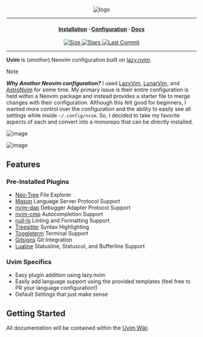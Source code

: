 <div align="center">
<img alt="logo" src="https://github.com/user-attachments/assets/70fc1c5a-e6b8-4969-826e-cc38e01c901f" />
</div>

<hr>

<h4 align="center">
    <a href="https://github.com/vim-universe/Uvim/wiki/Installation">Installation</a>
    ·
    <a href="https://github.com/vim-universe/Uvim/wiki/Configuration">Configuration</a>
    ·
    <a href="https://github.com/vim-universe/Uvim/wiki/Docs">Docs</a>
</h4>

<div align="center">
    <a href="https://github.com/vim-universe/Uvim">
        <img alt="Size" src="https://img.shields.io/github/repo-size/vim-universe/Uvim?color=%23DDB6F2&label=SIZE&logo=saturn&style=for-the-badge&logoColor=D9E0EE&labelColor=302D41" />
    </a>
    <a href="https://github.com/vim-universe/Uvim/stargazers">
        <img alt="Stars" src="https://img.shields.io/github/stars/vim-universe/Uvim?color=%23DDB6F2&label=STARS&logo=saturn&style=for-the-badge&logoColor=D9E0EE&labelColor=302D41" />
    </a>
    <a href="https://github.com/vim-universe/Uvim/commits/main/">
        <img alt="Last Commit" src="https://img.shields.io/github/last-commit/vim-universe/Uvim?color=%23DDB6F2&label=LAST%20COMMIT&logo=saturn&style=for-the-badge&logoColor=D9E0EE&labelColor=302D41" />
    </a>
</div>

<hr>

**Uvim** is (_another_) Neovim configuration built on [lazy.nvim](https://github.com/folke/lazy.nvim).

> [!NOTE]
> ***Why Another Neovim configuration?*** I used [LazyVim](https://github.com/LazyVim/LazyVim), [LunarVim](https://github.com/LunarVim/LunarVim), and [AstroNvim](https://github.com/AstroNvim/AstroNvim) for some time. My primary issue is their entire configuration is held within a Neovim package and instead provides a starter file to merge changes with their configuration.  Although this felt good for beginners, I wanted more control over the configuration and the ability to easily see all settings while inside `~/.config/nvim`. So, I decided to take my favorite aspects of each and convert into a monorepo that can be directly installed.

![image](https://github.com/user-attachments/assets/fb5948ec-9103-49d7-8407-2b34c27f5ec7)

![image](https://github.com/user-attachments/assets/5318301e-cc9b-4a54-bad1-d794e534d058)

## Features

### Pre-Installed Plugins

- [Neo-Tree](https://github.com/nvim-neo-tree/neo-tree.nvim) File Explorer
- [Mason](https://github.com/williamboman/mason.nvim) Language Server Protocol Support
- [nvim-dap](https://github.com/mfussenegger/nvim-dap) Debugger Adapter Protocol Support
- [nvim-cmp](https://github.com/hrsh7th/nvim-cmp) Autocompletion Support
- [null-ls](https://github.com/jose-elias-alvarez/null-ls.nvim) Linting and Formatting Support
- [Treesitter](https://github.com/nvim-treesitter/nvim-treesitter) Syntax Highlighting
- [Toggleterm](https://github.com/nvim-treesitter/nvim-treesitter) Terminal Support
- [Gitsigns](https://github.com/lewis6991/gitsigns.nvim) Git Integration
- [Lualine](https://github.com/nvim-lualine/lualine.nvim) Statusline, Statuscol, and Bufferline Support

### Uvim Specifics

- Easy plugin addition using lazy.nvim
- Easily add language support using the provided templates (feel free to PR your language configuration!)
- Default Settings that just make sense

## Getting Started

All documentation will be contained within the [Uvim Wiki](https://github.com/vim-universe/Uvim/wiki).
